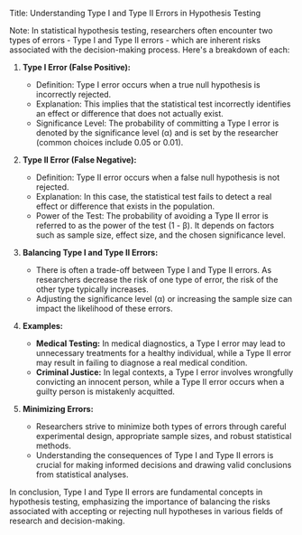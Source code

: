 Title: Understanding Type I and Type II Errors in Hypothesis Testing

Note:
In statistical hypothesis testing, researchers often encounter two types of errors - Type I and Type II errors - which are inherent risks associated with the decision-making process. Here's a breakdown of each:

1. **Type I Error (False Positive):**
   - Definition: Type I error occurs when a true null hypothesis is incorrectly rejected.
   - Explanation: This implies that the statistical test incorrectly identifies an effect or difference that does not actually exist.
   - Significance Level: The probability of committing a Type I error is denoted by the significance level (α) and is set by the researcher (common choices include 0.05 or 0.01).

2. **Type II Error (False Negative):**
   - Definition: Type II error occurs when a false null hypothesis is not rejected.
   - Explanation: In this case, the statistical test fails to detect a real effect or difference that exists in the population.
   - Power of the Test: The probability of avoiding a Type II error is referred to as the power of the test (1 - β). It depends on factors such as sample size, effect size, and the chosen significance level.

3. **Balancing Type I and Type II Errors:**
   - There is often a trade-off between Type I and Type II errors. As researchers decrease the risk of one type of error, the risk of the other type typically increases.
   - Adjusting the significance level (α) or increasing the sample size can impact the likelihood of these errors.

4. **Examples:**
   - **Medical Testing:** In medical diagnostics, a Type I error may lead to unnecessary treatments for a healthy individual, while a Type II error may result in failing to diagnose a real medical condition.
   - **Criminal Justice:** In legal contexts, a Type I error involves wrongfully convicting an innocent person, while a Type II error occurs when a guilty person is mistakenly acquitted.

5. **Minimizing Errors:**
   - Researchers strive to minimize both types of errors through careful experimental design, appropriate sample sizes, and robust statistical methods.
   - Understanding the consequences of Type I and Type II errors is crucial for making informed decisions and drawing valid conclusions from statistical analyses.

In conclusion, Type I and Type II errors are fundamental concepts in hypothesis testing, emphasizing the importance of balancing the risks associated with accepting or rejecting null hypotheses in various fields of research and decision-making.